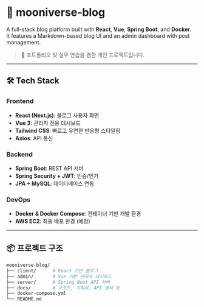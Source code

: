 # 🌙 mooniverse-blog

A full-stack blog platform built with **React**, **Vue**, **Spring Boot**, and **Docker**.  
It features a Markdown-based blog UI and an admin dashboard with post management.

> 🎯 포트폴리오 및 실무 연습을 겸한 개인 프로젝트입니다.

---

## 🛠️ Tech Stack

### Frontend
- **React (Next.js)**: 블로그 사용자 화면
- **Vue 3**: 관리자 전용 대시보드
- **Tailwind CSS**: 빠르고 유연한 반응형 스타일링
- **Axios**: API 통신

### Backend
- **Spring Boot**: REST API 서버
- **Spring Security + JWT**: 인증/인가
- **JPA + MySQL**: 데이터베이스 연동

### DevOps
- **Docker & Docker Compose**: 컨테이너 기반 개발 환경
- **AWS EC2**: 최종 배포 환경 (예정)

---

## 📦 프로젝트 구조

```bash
mooniverse-blog/
├── client/      # React 기반 블로그
├── admin/       # Vue 기반 관리자 대시보드
├── server/      # Spring Boot API 서버
├── docs/        # 구조도, 기획서, API 명세 등
├── docker-compose.yml
└── README.md
